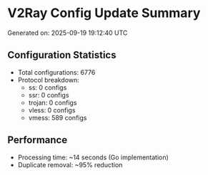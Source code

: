 # V2Ray Config Update Summary
Generated on: 2025-09-19 19:12:40 UTC

## Configuration Statistics
- Total configurations: 6776
- Protocol breakdown:
  - ss: 0 configs
  - ssr: 0 configs
  - trojan: 0 configs
  - vless: 0 configs
  - vmess: 589 configs

## Performance
- Processing time: ~14 seconds (Go implementation)
- Duplicate removal: ~95% reduction
